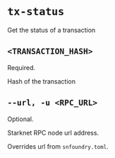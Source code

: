 # `tx-status`

Get the status of a transaction

## `<TRANSACTION_HASH>`

Required.

Hash of the transaction

## `--url, -u <RPC_URL>`
Optional.

Starknet RPC node url address.

Overrides url from `snfoundry.toml`.
